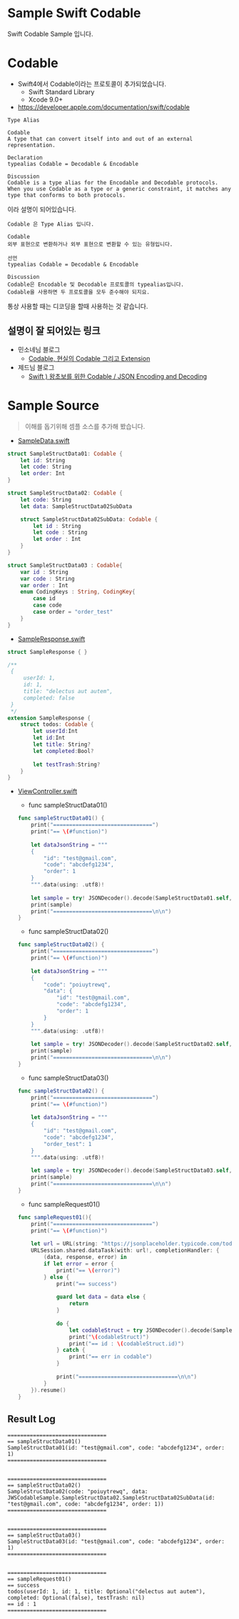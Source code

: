 # Sample Swift Codable
Swift Codable Sample 입니다.

# Codable
- Swift4에서 Codable이라는 프로토콜이 추가되었습니다. 
	- Swift Standard Library
	- Xcode 9.0+
- https://developer.apple.com/documentation/swift/codable

```
Type Alias

Codable
A type that can convert itself into and out of an external representation.

Declaration
typealias Codable = Decodable & Encodable

Discussion
Codable is a type alias for the Encodable and Decodable protocols. When you use Codable as a type or a generic constraint, it matches any type that conforms to both protocols.
```

이라 설명이 되어있습니다.

```
Codable 은 Type Alias 입니다.

Codable
외부 표현으로 변환하거나 외부 표현으로 변환할 수 있는 유형입니다.

선언
typealias Codable = Decodable & Encodable

Discussion
Codable은 Encodable 및 Decodable 프로토콜의 typealias입니다.
Codable을 사용하면 두 프로토콜을 모두 준수해야 되지요.
```

통상 사용할 때는 디코딩을 할때 사용하는 것 같습니다.

## 설명이 잘 되어있는 링크
- 민소네님 블로그
	- [Codable, 현실의 Codable 그리고 Extension](http://minsone.github.io/programming/swift-codable-and-exceptions-extension)
- 제드님 블로그
	- [Swift ) 왕초보를 위한 Codable / JSON Encoding and Decoding](https://zeddios.tistory.com/373)


# Sample Source
> 이해를 돕기위해 셈플 소스를 추가해 봤습니다.

- [SampleData.swift](https://github.com/ClintJang/sample-swift-codable/blob/master/JWSCodableSample/JWSCodableSample/Data/SampleData.swift)

```swift
struct SampleStructData01: Codable {
    let id: String
    let code: String
    let order: Int
}

struct SampleStructData02: Codable {
    let code: String
    let data: SampleStructData02SubData

    struct SampleStructData02SubData: Codable {
        let id : String
        let code : String
        let order : Int
    }
}

struct SampleStructData03 : Codable{
    var id : String
    var code : String
    var order : Int
    enum CodingKeys : String, CodingKey{
        case id
        case code
        case order = "order_test"
    }
}
```

- [SampleResponse.swift](https://github.com/ClintJang/sample-swift-codable/blob/master/JWSCodableSample/JWSCodableSample/Data/SampleResponse.swift)

```swift
struct SampleResponse { }

/**
 {
     userId: 1,
     id: 1,
     title: "delectus aut autem",
     completed: false
 }
 */
extension SampleResponse {
    struct todos: Codable {
        let userId:Int
        let id:Int
        let title: String?
        let completed:Bool?
        
        let testTrash:String?
    }
}

```

- [ViewController.swift](https://github.com/ClintJang/sample-swift-codable/blob/master/JWSCodableSample/JWSCodableSample/ViewController.swift)
	- func sampleStructData01()
	
	```swift
	func sampleStructData01() {
        print("===============================")
        print("== \(#function)")
        
        let dataJsonString = """
        {
            "id": "test@gmail.com",
            "code": "abcdefg1234",
            "order": 1
        }
        """.data(using: .utf8)!
        
        let sample = try! JSONDecoder().decode(SampleStructData01.self, from: dataJsonString)
        print(sample)
        print("===============================\n\n")
    }
	```
    
    - func sampleStructData02()
    
    ```swift
    func sampleStructData02() {
        print("===============================")
        print("== \(#function)")
        
        let dataJsonString = """
        {
            "code": "poiuytrewq",
            "data": {
                "id": "test@gmail.com",
                "code": "abcdefg1234",
                "order": 1
            }
        }
        """.data(using: .utf8)!
        
        let sample = try! JSONDecoder().decode(SampleStructData02.self, from: dataJsonString)
        print(sample)
        print("===============================\n\n")
    }
    ```
    
    - func sampleStructData03()
    
    ```swift
    func sampleStructData02() {
        print("===============================")
        print("== \(#function)")
        
        let dataJsonString = """
        {
            "id": "test@gmail.com",
            "code": "abcdefg1234",
            "order_test": 1
        }
        """.data(using: .utf8)!
        
        let sample = try! JSONDecoder().decode(SampleStructData03.self, from: dataJsonString)
        print(sample)
        print("===============================\n\n")
    }
    ```

	- func sampleRequest01()
	
	```swift
	func sampleRequest01(){
        print("===============================")
        print("== \(#function)")
        
        let url = URL(string: "https://jsonplaceholder.typicode.com/todos/1")
        URLSession.shared.dataTask(with: url!, completionHandler: {
            (data, response, error) in
            if let error = error {
                print("== \(error)")
            } else {
                print("== success")
                
                guard let data = data else {
                    return
                }
                
                do {
                    let codableStruct = try JSONDecoder().decode(SampleResponse.todos.self, from: data)
                    print("\(codableStruct)")
                    print("== id : \(codableStruct.id)")
                } catch {
                    print("== err in codable")
                }
                
                print("===============================\n\n")
            }
        }).resume()
    }
	```
	
## Result Log

```
===============================
== sampleStructData01()
SampleStructData01(id: "test@gmail.com", code: "abcdefg1234", order: 1)
===============================


===============================
== sampleStructData02()
SampleStructData02(code: "poiuytrewq", data: JWSCodableSample.SampleStructData02.SampleStructData02SubData(id: "test@gmail.com", code: "abcdefg1234", order: 1))
===============================


===============================
== sampleStructData03()
SampleStructData03(id: "test@gmail.com", code: "abcdefg1234", order: 1)
===============================


===============================
== sampleRequest01()
== success
todos(userId: 1, id: 1, title: Optional("delectus aut autem"), completed: Optional(false), testTrash: nil)
== id : 1
===============================
```
	
